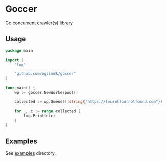 # Goccer

Go concurrent crawler(s) library

## Usage

```Go
package main

import (
	"log"

	"github.com/oglinuk/goccer"
)

func main() {
	wp := goccer.NewWorkerpool()

	collected := wp.Queue([]string{"https://fourohfournotfound.com"})

	for _, c := range collected {
		log.Println(c)
	}
}
```

## Examples

See [examples](examples) directory.
